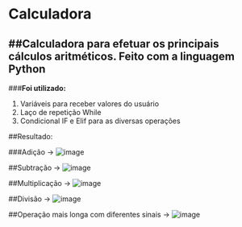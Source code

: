 # Calculadora

##Calculadora para efetuar os principais cálculos aritméticos. Feito com a linguagem Python
-------------------
###**Foi utilizado:**
1. Variáveis para receber valores do usuário
2. Laço de repetição While
3. Condicional IF e Elif para as diversas operações

##Resultado:

###Adição ->
![image](https://user-images.githubusercontent.com/76505066/167922554-611a1b56-cc70-456a-8982-d638a4e9e9f7.png)<br>

##Subtração ->
![image](https://user-images.githubusercontent.com/76505066/167922690-784e6bfa-0b0e-4743-be83-d3e97b38aced.png)<br>

##Multiplicação ->
![image](https://user-images.githubusercontent.com/76505066/167922830-9537e6e2-3ffc-4794-99e9-4ca3d816f547.png)<br>

##Divisão ->
![image](https://user-images.githubusercontent.com/76505066/167922921-1fcac112-8b3f-4f9e-ab72-dea0dbf028fd.png)<br>

##Operação mais longa com diferentes sinais ->
![image](https://user-images.githubusercontent.com/76505066/167923215-20d1303a-1059-4433-84bf-5432b9d74c68.png)<br>



